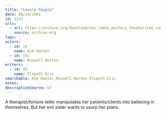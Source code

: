 ```yaml
---
title: "Lovely People"
date: 08/14/1981
id: 1233
urls: 
  - url: https://archive.org/download/cbs_radio_mystery_theater/cbs_radio_mystery_theater-1201-1250.zip/cbs_radio_mystery_theater-1201-1250%2Fcbsrmt_1233_lovely_people.mp3
    source: archive-org
tags: 
actors:  
  - id: 14
    name: Kim Hunter  
  - id: 151
    name: Russell Horton
writers:  
  - id: 43
    name: Elspeth Eric
searchable: Kim Hunter,Russell Horton Elspeth Eric
notes: 
descriptionSource: kf
---
```

A therapist/fortune teller manipulates her patients/clients into believing in themselves. But her evil sister wants to usurp her plans.